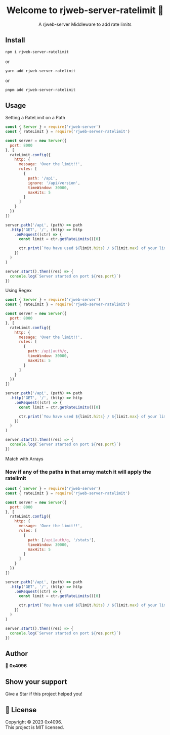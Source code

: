 <h1 align="center">Welcome to rjweb-server-ratelimit 👋</h1>
<div align="center">
  A rjweb-server Middleware to add rate limits
</div>

## Install

```sh
npm i rjweb-server-ratelimit
```

or

```sh
yarn add rjweb-server-ratelimit
```

or

```sh
pnpm add rjweb-server-ratelimit
```

## Usage

Setting a RateLimit on a Path
```js
const { Server } = require('rjweb-server')
const { rateLimit } = require('rjweb-server-ratelimit')

const server = new Server({
  port: 8000
}, [
  rateLimit.config({
    http: {
      message: 'Over the limit!!',
      rules: [
        {
          path: '/api',
          ignore: '/api/version',
          timeWindow: 30000,
          maxHits: 5
        }
      ]
    }
  })
])

server.path('/api', (path) => path
  .http('GET', '/', (http) => http
    .onRequest((ctr) => {
      const limit = ctr.getRateLimits()[0]

      ctr.print(`You have used ${limit.hits} / ${limit.max} of your limits, they will be reset in ${limit.resetIn}ms`)
    })
  )
)

server.start().then((res) => {
  console.log(`Server started on port ${res.port}`)
})
```

Using Regex
```js
const { Server } = require('rjweb-server')
const { rateLimit } = require('rjweb-server-ratelimit')

const server = new Server({
  port: 8000
}, [
  rateLimit.config({
    http: {
      message: 'Over the limit!!',
      rules: [
        {
          path: /api|auth/g,
          timeWindow: 30000,
          maxHits: 5
        }
      ]
    }
  })
])

server.path('/api', (path) => path
  .http('GET', '/', (http) => http
    .onRequest((ctr) => {
      const limit = ctr.getRateLimits()[0]

      ctr.print(`You have used ${limit.hits} / ${limit.max} of your limits, they will be reset in ${limit.resetIn}ms`)
    })
  )
)

server.start().then((res) => {
  console.log(`Server started on port ${res.port}`)
})
```

Match with Arrays
### Now if any of the paths in that array match it will apply the ratelimit
```js
const { Server } = require('rjweb-server')
const { rateLimit } = require('rjweb-server-ratelimit')

const server = new Server({
  port: 8000
}, [
  rateLimit.config({
    http: {
      message: 'Over the limit!!',
      rules: [
        {
          path: [/api|auth/g, '/stats'],
          timeWindow: 30000,
          maxHits: 5
        }
      ]
    }
  })
])

server.path('/api', (path) => path
  .http('GET', '/', (http) => http
    .onRequest((ctr) => {
      const limit = ctr.getRateLimits()[0]

      ctr.print(`You have used ${limit.hits} / ${limit.max} of your limits, they will be reset in ${limit.resetIn}ms`)
    })
  )
)

server.start().then((res) => {
  console.log(`Server started on port ${res.port}`)
})
```

## Author

👤 **0x4096** 

## Show your support

Give a Star if this project helped you!

## 📝 License

Copyright © 2023 0x4096.<br />
This project is MIT licensed.